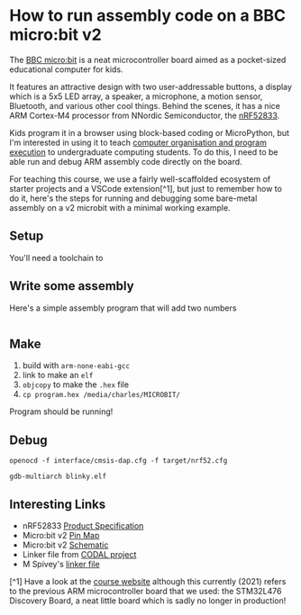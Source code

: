 # How to run assembly code on a BBC micro:bit v2

The [BBC micro:bit](https://microbit.org/) is a neat microcontroller board aimed as a pocket-sized educational computer for kids. 

It features an attractive design with two user-addressable buttons, a
display which is a 5x5 LED array, a speaker, a microphone, a motion
sensor, Bluetooth, and various other cool things. Behind the scenes,
it has a nice ARM Cortex-M4 processor from NNordic Semiconductor, the
[nRF52833](https://www.nordicsemi.com/products/nrf52833).

Kids program it in a browser using block-based coding or MicroPython,
but I'm interested in using it to teach [computer organisation and
program execution](https://cs.anu.edu.au/courses/comp2300) to
undergraduate computing students. To do this, I need to be able run
and debug ARM assembly code directly on the board.

For teaching this course, we use a fairly well-scaffolded ecosystem of
starter projects and a VSCode extension[^1], but just to remember how to
do it, here's the steps for running and debugging some bare-metal
assembly on a v2 microbit with a minimal working example.

## Setup

You'll need a toolchain to 

## Write some assembly

Here's a simple assembly program that will add two numbers

```
```

## Make

1. build with `arm-none-eabi-gcc`
2. link to make an `elf`
3. `objcopy` to make the `.hex` file
4. `cp program.hex /media/charles/MICROBIT/`

Program should be running!

## Debug

`openocd -f interface/cmsis-dap.cfg -f target/nrf52.cfg`

`gdb-multiarch blinky.elf`


## Interesting Links

- nRF52833 [Product Specification](https://infocenter.nordicsemi.com/index.jsp?topic=%2Fstruct_nrf52%2Fstruct%2Fnrf52833.html)
- Micro:bit v2 [Pin Map](https://tech.microbit.org/hardware/schematic/#v2-pinmap)
- Micro:bit v2 [Schematic](https://github.com/microbit-foundation/microbit-v2-hardware/blob/main/V2/MicroBit_V2.0.0_S_schematic.PDF)
- Linker file from [CODAL project](https://github.com/lancaster-university/codal-microbit-v2/blob/6e880bc3d10df1a585bb9046ee4ab02bdcab1f34/ld/nrf52833.ld)
- M Spivey's [linker file](https://github.com/Spivoxity/baremetal-v2/blob/master/x09-pureasm/nRF52833.ld)

[^1] Have a look at the [course
website](https://cs.anu.edu.au/courses/comp2300) although this
currently (2021) refers to the previous ARM microcontroller board that
we used: the STM32L476 Discovery Board, a neat little board which is
sadly no longer in production!

